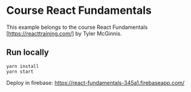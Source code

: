 # Course React Fundamentals
This example belongs to the course React Fundamentals [https://reacttraining.com/] by Tyler McGinnis.

## Run locally
```
yarn install
yarn start
```

Deploy in firebase: https://react-fundamentals-345a1.firebaseapp.com/
